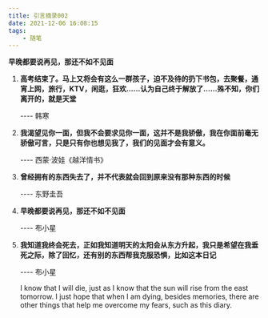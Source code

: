 ```yaml
---
title: 引言摘录002
date: 2021-12-06 16:08:15
tags:
    - 随笔
---
```

**早晚都要说再见，那还不如不见面**
<!--more-->
1. **高考结束了。马上又将会有这么一群孩子，迫不及待的扔下书包，去聚餐，通宵上网，旅行，KTV，闲逛，狂欢……认为自己终于解放了……殊不知，你们离开的，就是天堂**

   ---- 韩寒
   
2. **我渴望见你一面，但我不会要求见你一面，这并不是我骄傲，我在你面前毫无骄傲可言，只是只有你也想见我了，我们的见面才会有意义。**

   ---- 西蒙·波娃《越洋情书》
   
3. **曾经拥有的东西失去了，并不代表就会回到原来没有那种东西的时候**

   ---- 东野圭吾

4. **早晚都要说再见，那还不如不见面**

   ---- 布小星
   
5. **我知道我终会死去，正如我知道明天的太阳会从东方升起，我只是希望在我垂死之际，除了回忆，还有别的东西帮我克服恐惧，比如这本日记**

   ---- 布小星

   I know that I will die, just as I know that the sun will rise from the east tomorrow. I just hope that when I am dying, besides memories, there are other things that help me overcome my fears, such as this diary.

